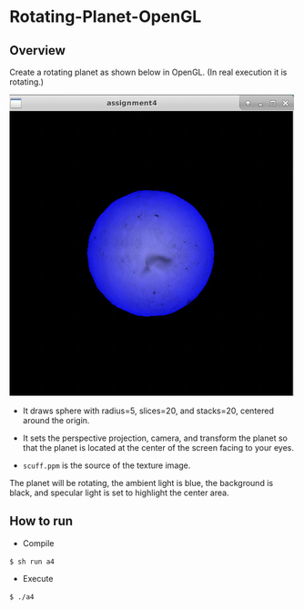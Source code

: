 # Rotating-Planet-OpenGL

[//]: # (Image References)

[image1]: ./outcome.png

## Overview

Create a rotating planet as shown below in OpenGL. (In real execution it is rotating.)

![* In real execution it will  be rotating][image1]

* It draws sphere with radius=5, slices=20, and stacks=20, centered around the origin.

* It sets the perspective projection, camera, and transform the planet so that the planet is located at the center of the screen facing to your eyes.

* `scuff.ppm` is the source of the texture image.

The planet will be rotating, the ambient light is blue, the background is black, and specular light is set to highlight the center area.

## How to run

* Compile

`$ sh run a4`

* Execute

`$ ./a4`
